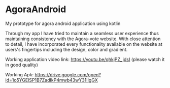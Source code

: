 # AgoraAndroid
My prototype for agora android application using kotlin

Through my app I have tried to maintain a seamless user experience thus maintaining consistency with the Agora-vote website. With close attention to detail, I have incorporated every functionality available on the website at users's fingertips including the design, color and gradient.  


Working application video link: https://youtu.be/qhkjPZ_jdsI  (please watch it in good quality)

Working Apk: https://drive.google.com/open?id=1o5YGElSP1B7ZadIkP4mwb43wY31IIgGX


